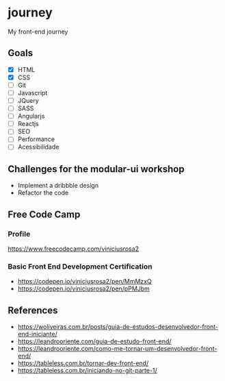 # journey
My front-end journey


## Goals
- [x] HTML
- [x] CSS
- [ ] Git
- [ ] Javascript
- [ ] JQuery
- [ ] SASS
- [ ] Angularjs
- [ ] Reactjs
- [ ] SEO
- [ ] Performance
- [ ] Acessibilidade

## Challenges for the modular-ui workshop
- Implement a dribbble design
- Refactor the code

## Free Code Camp

### Profile
https://www.freecodecamp.com/viniciusrosa2

### Basic Front End Development Certification
- https://codepen.io/viniciusrosa2/pen/MmMzxQ
- https://codepen.io/viniciusrosa2/pen/pPMJbm


## References
- https://woliveiras.com.br/posts/guia-de-estudos-desenvolvedor-front-end-iniciante/
- https://leandrooriente.com/guia-de-estudo-front-end/
- https://leandrooriente.com/como-me-tornar-um-desenvolvedor-front-end/
- https://tableless.com.br/tornar-dev-front-end/
- https://tableless.com.br/iniciando-no-git-parte-1/
